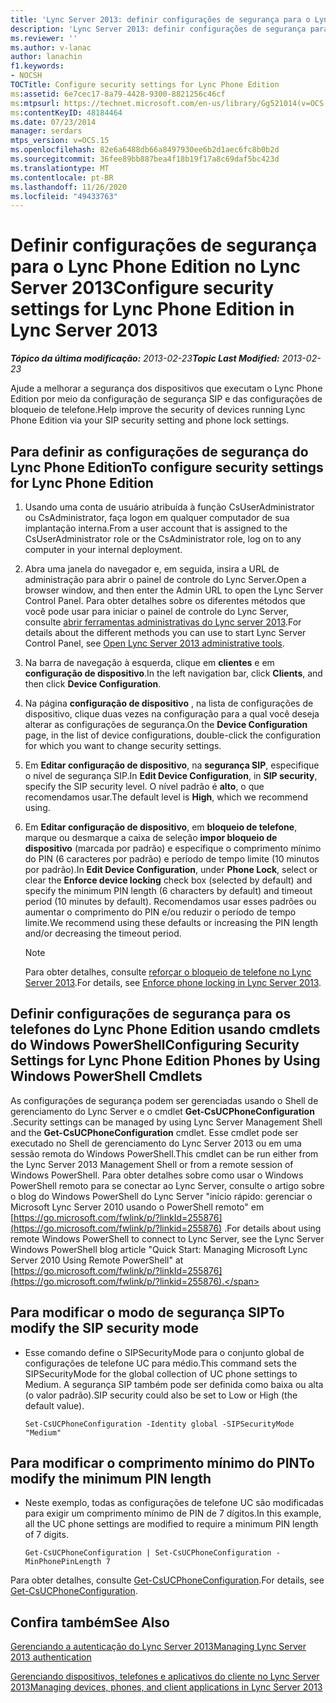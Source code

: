 ```yaml
---
title: 'Lync Server 2013: definir configurações de segurança para o Lync Phone Edition'
description: 'Lync Server 2013: definir configurações de segurança para o Lync Phone Edition.'
ms.reviewer: ''
ms.author: v-lanac
author: lanachin
f1.keywords:
- NOCSH
TOCTitle: Configure security settings for Lync Phone Edition
ms:assetid: 6e7cec17-8a79-4428-9300-8821256c46cf
ms:mtpsurl: https://technet.microsoft.com/en-us/library/Gg521014(v=OCS.15)
ms:contentKeyID: 48184464
ms.date: 07/23/2014
manager: serdars
mtps_version: v=OCS.15
ms.openlocfilehash: 82e6a6488db66a8497930ee6b2d1aec6fc8b0b2d
ms.sourcegitcommit: 36fee89bb887bea4f18b19f17a8c69daf5bc423d
ms.translationtype: MT
ms.contentlocale: pt-BR
ms.lasthandoff: 11/26/2020
ms.locfileid: "49433763"
---
```

# <a name="configure-security-settings-for-lync-phone-edition-in-lync-server-2013"></a><span data-ttu-id="32445-103">Definir configurações de segurança para o Lync Phone Edition no Lync Server 2013</span><span class="sxs-lookup"><span data-stu-id="32445-103">Configure security settings for Lync Phone Edition in Lync Server 2013</span></span>

<div data-xmlns="http://www.w3.org/1999/xhtml">

<div class="topic" data-xmlns="http://www.w3.org/1999/xhtml" data-msxsl="urn:schemas-microsoft-com:xslt" data-cs="https://msdn.microsoft.com/">

<div data-asp="https://msdn2.microsoft.com/asp">



</div>

<div id="mainSection">

<div id="mainBody"><span data-ttu-id="32445-104">

<span> </span></span><span class="sxs-lookup"><span data-stu-id="32445-104">

<span> </span></span></span>

<span data-ttu-id="32445-105">_**Tópico da última modificação:** 2013-02-23_</span><span class="sxs-lookup"><span data-stu-id="32445-105">_**Topic Last Modified:** 2013-02-23_</span></span>

<span data-ttu-id="32445-106">Ajude a melhorar a segurança dos dispositivos que executam o Lync Phone Edition por meio da configuração de segurança SIP e das configurações de bloqueio de telefone.</span><span class="sxs-lookup"><span data-stu-id="32445-106">Help improve the security of devices running Lync Phone Edition via your SIP security setting and phone lock settings.</span></span>

<div>

## <a name="to-configure-security-settings-for-lync-phone-edition"></a><span data-ttu-id="32445-107">Para definir as configurações de segurança do Lync Phone Edition</span><span class="sxs-lookup"><span data-stu-id="32445-107">To configure security settings for Lync Phone Edition</span></span>

1.  <span data-ttu-id="32445-108">Usando uma conta de usuário atribuída à função CsUserAdministrator ou CsAdministrator, faça logon em qualquer computador de sua implantação interna.</span><span class="sxs-lookup"><span data-stu-id="32445-108">From a user account that is assigned to the CsUserAdministrator role or the CsAdministrator role, log on to any computer in your internal deployment.</span></span>

2.  <span data-ttu-id="32445-109">Abra uma janela do navegador e, em seguida, insira a URL de administração para abrir o painel de controle do Lync Server.</span><span class="sxs-lookup"><span data-stu-id="32445-109">Open a browser window, and then enter the Admin URL to open the Lync Server Control Panel.</span></span> <span data-ttu-id="32445-110">Para obter detalhes sobre os diferentes métodos que você pode usar para iniciar o painel de controle do Lync Server, consulte [abrir ferramentas administrativas do Lync server 2013](lync-server-2013-open-lync-server-administrative-tools.md).</span><span class="sxs-lookup"><span data-stu-id="32445-110">For details about the different methods you can use to start Lync Server Control Panel, see [Open Lync Server 2013 administrative tools](lync-server-2013-open-lync-server-administrative-tools.md).</span></span>

3.  <span data-ttu-id="32445-111">Na barra de navegação à esquerda, clique em **clientes** e em **configuração de dispositivo**.</span><span class="sxs-lookup"><span data-stu-id="32445-111">In the left navigation bar, click **Clients**, and then click **Device Configuration**.</span></span>

4.  <span data-ttu-id="32445-112">Na página **configuração de dispositivo** , na lista de configurações de dispositivo, clique duas vezes na configuração para a qual você deseja alterar as configurações de segurança.</span><span class="sxs-lookup"><span data-stu-id="32445-112">On the **Device Configuration** page, in the list of device configurations, double-click the configuration for which you want to change security settings.</span></span>

5.  <span data-ttu-id="32445-113">Em **Editar configuração de dispositivo**, na **segurança SIP**, especifique o nível de segurança SIP.</span><span class="sxs-lookup"><span data-stu-id="32445-113">In **Edit Device Configuration**, in **SIP security**, specify the SIP security level.</span></span> <span data-ttu-id="32445-114">O nível padrão é **alto**, o que recomendamos usar.</span><span class="sxs-lookup"><span data-stu-id="32445-114">The default level is **High**, which we recommend using.</span></span>

6.  <span data-ttu-id="32445-115">Em **Editar configuração de dispositivo**, em **bloqueio de telefone**, marque ou desmarque a caixa de seleção **impor bloqueio de dispositivo** (marcada por padrão) e especifique o comprimento mínimo do PIN (6 caracteres por padrão) e período de tempo limite (10 minutos por padrão).</span><span class="sxs-lookup"><span data-stu-id="32445-115">In **Edit Device Configuration**, under **Phone Lock**, select or clear the **Enforce device locking** check box (selected by default) and specify the minimum PIN length (6 characters by default) and timeout period (10 minutes by default).</span></span> <span data-ttu-id="32445-116">Recomendamos usar esses padrões ou aumentar o comprimento do PIN e/ou reduzir o período de tempo limite.</span><span class="sxs-lookup"><span data-stu-id="32445-116">We recommend using these defaults or increasing the PIN length and/or decreasing the timeout period.</span></span>
    
    <div>
    

    > [!NOTE]  
    > <span data-ttu-id="32445-117">Para obter detalhes, consulte <A href="lync-server-2013-enforce-phone-locking.md">reforçar o bloqueio de telefone no Lync Server 2013</A>.</span><span class="sxs-lookup"><span data-stu-id="32445-117">For details, see <A href="lync-server-2013-enforce-phone-locking.md">Enforce phone locking in Lync Server 2013</A>.</span></span>

    
    </div>

</div>

<div>

## <a name="configuring-security-settings-for-lync-phone-edition-phones-by-using-windows-powershell-cmdlets"></a><span data-ttu-id="32445-118">Definir configurações de segurança para os telefones do Lync Phone Edition usando cmdlets do Windows PowerShell</span><span class="sxs-lookup"><span data-stu-id="32445-118">Configuring Security Settings for Lync Phone Edition Phones by Using Windows PowerShell Cmdlets</span></span>

<span data-ttu-id="32445-119">As configurações de segurança podem ser gerenciadas usando o Shell de gerenciamento do Lync Server e o cmdlet **Get-CsUCPhoneConfiguration** .</span><span class="sxs-lookup"><span data-stu-id="32445-119">Security settings can be managed by using Lync Server Management Shell and the **Get-CsUCPhoneConfiguration** cmdlet.</span></span> <span data-ttu-id="32445-120">Esse cmdlet pode ser executado no Shell de gerenciamento do Lync Server 2013 ou em uma sessão remota do Windows PowerShell.</span><span class="sxs-lookup"><span data-stu-id="32445-120">This cmdlet can be run either from the Lync Server 2013 Management Shell or from a remote session of Windows PowerShell.</span></span> <span data-ttu-id="32445-121">Para obter detalhes sobre como usar o Windows PowerShell remoto para se conectar ao Lync Server, consulte o artigo sobre o blog do Windows PowerShell do Lync Server "início rápido: gerenciar o Microsoft Lync Server 2010 usando o PowerShell remoto" em [https://go.microsoft.com/fwlink/p/?linkId=255876](https://go.microsoft.com/fwlink/p/?linkid=255876) .</span><span class="sxs-lookup"><span data-stu-id="32445-121">For details about using remote Windows PowerShell to connect to Lync Server, see the Lync Server Windows PowerShell blog article "Quick Start: Managing Microsoft Lync Server 2010 Using Remote PowerShell" at [https://go.microsoft.com/fwlink/p/?linkId=255876](https://go.microsoft.com/fwlink/p/?linkid=255876).</span></span>

<div>

## <a name="to-modify-the-sip-security-mode"></a><span data-ttu-id="32445-122">Para modificar o modo de segurança SIP</span><span class="sxs-lookup"><span data-stu-id="32445-122">To modify the SIP security mode</span></span>

  - <span data-ttu-id="32445-123">Esse comando define o SIPSecurityMode para o conjunto global de configurações de telefone UC para médio.</span><span class="sxs-lookup"><span data-stu-id="32445-123">This command sets the SIPSecurityMode for the global collection of UC phone settings to Medium.</span></span> <span data-ttu-id="32445-124">A segurança SIP também pode ser definida como baixa ou alta (o valor padrão).</span><span class="sxs-lookup"><span data-stu-id="32445-124">SIP security could also be set to Low or High (the default value).</span></span>
    
        Set-CsUCPhoneConfiguration -Identity global -SIPSecurityMode "Medium"

</div>

<div>

## <a name="to-modify-the-minimum-pin-length"></a><span data-ttu-id="32445-125">Para modificar o comprimento mínimo do PIN</span><span class="sxs-lookup"><span data-stu-id="32445-125">To modify the minimum PIN length</span></span>

  - <span data-ttu-id="32445-126">Neste exemplo, todas as configurações de telefone UC são modificadas para exigir um comprimento mínimo de PIN de 7 dígitos.</span><span class="sxs-lookup"><span data-stu-id="32445-126">In this example, all the UC phone settings are modified to require a minimum PIN length of 7 digits.</span></span>
    
        Get-CsUCPhoneConfiguration | Set-CsUCPhoneConfiguration -MinPhonePinLength 7

</div>

<span data-ttu-id="32445-127">Para obter detalhes, consulte [Get-CsUCPhoneConfiguration](https://docs.microsoft.com/powershell/module/skype/Get-CsUCPhoneConfiguration).</span><span class="sxs-lookup"><span data-stu-id="32445-127">For details, see [Get-CsUCPhoneConfiguration](https://docs.microsoft.com/powershell/module/skype/Get-CsUCPhoneConfiguration).</span></span>

</div>

<div>

## <a name="see-also"></a><span data-ttu-id="32445-128">Confira também</span><span class="sxs-lookup"><span data-stu-id="32445-128">See Also</span></span>


[<span data-ttu-id="32445-129">Gerenciando a autenticação do Lync Server 2013</span><span class="sxs-lookup"><span data-stu-id="32445-129">Managing Lync Server 2013 authentication</span></span>](lync-server-2013-managing-lync-server-authentication.md)  


[<span data-ttu-id="32445-130">Gerenciando dispositivos, telefones e aplicativos do cliente no Lync Server 2013</span><span class="sxs-lookup"><span data-stu-id="32445-130">Managing devices, phones, and client applications in Lync Server 2013</span></span>](lync-server-2013-managing-devices-phones-and-client-applications.md)  
  

<span data-ttu-id="32445-131"></div>

</div>

<span> </span>

</div>

</div>

</span><span class="sxs-lookup"><span data-stu-id="32445-131"></div>

</div>

<span> </span>

</div>

</div>

</span></span></div>

